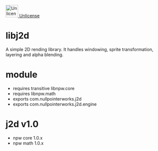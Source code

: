 <a target="_blank" href="https://unlicense.org"><img src="https://unlicense.org/pd-icon.png" alt="Unlicense" width="40"/> Unlicense</a>

# libj2d
A simple 2D rending library. It handles windowing, sprite transformation, layering and alpha blending.

# module
* requires transitive libnpw.core
* requires libnpw.math
* exports com.nullpointerworks.j2d
* exports com.nullpointerworks.j2d.engine

# j2d v1.0
* npw core 1.0.x
* npw math 1.0.x
